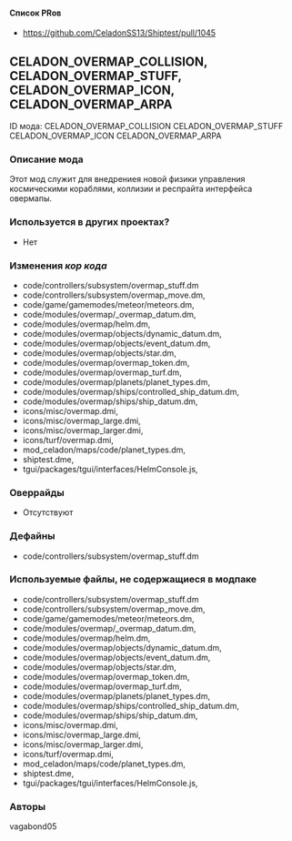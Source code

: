 
#### Список PRов

- https://github.com/CeladonSS13/Shiptest/pull/1045
<!--
  Ссылки на PRы, связанные с модом:
  - Создание
  - Большие изменения
-->

<!-- Название мода. Не важно на русском или на английском. -->
## CELADON_OVERMAP_COLLISION, CELADON_OVERMAP_STUFF, CELADON_OVERMAP_ICON, CELADON_OVERMAP_ARPA

ID мода: 
	CELADON_OVERMAP_COLLISION
	CELADON_OVERMAP_STUFF 
	CELADON_OVERMAP_ICON 
	CELADON_OVERMAP_ARPA
<!--
  Название модпака прописными буквами, СОЕДИНЁННЫМИ_ПОДЧЁРКИВАНИЕМ,
  которое ты будешь использовать для обозначения файлов.
  При запуске скрипта выставляется автоматически.
  Приставка CELADON гарантирует уникальность 
  модпака. Этот ID будет использоваться для обозначения
  изменений в кор коде, если того потребуется.
-->

### Описание мода

Этот мод служит для внедрениея новой физики управления космическими кораблями, коллизии и респрайта интерфейса овермапы.
<!--
  Что он делает, что добавляет: что, куда, зачем и почему - всё здесь.
  А также любая полезная информация.
-->

### Используется в других проектах?
- Нет
<!--
  ВНИМАНИЕ!
  Заполняется другими авторами, кто использует этот модпак или
  его часть в других модпаках! Для Автора модпака внимательно
  отслеживать данный пункт при изменении своего кода!
  Пример заполнения: `Используется часть кода для модпака EXAMP_EXAM`
-->

### Изменения *кор кода*

- code/controllers/subsystem/overmap_stuff.dm
- code/controllers/subsystem/overmap_move.dm, 
- code/game/gamemodes/meteor/meteors.dm, 
- code/modules/overmap/_overmap_datum.dm, 
- code/modules/overmap/helm.dm, 
- code/modules/overmap/objects/dynamic_datum.dm, 
- code/modules/overmap/objects/event_datum.dm, 
- code/modules/overmap/objects/star.dm, 
- code/modules/overmap/overmap_token.dm, 
- code/modules/overmap/overmap_turf.dm, 
- code/modules/overmap/planets/planet_types.dm, 
- code/modules/overmap/ships/controlled_ship_datum.dm, 
- code/modules/overmap/ships/ship_datum.dm, 
- icons/misc/overmap.dmi, 
- icons/misc/overmap_large.dmi, 
- icons/misc/overmap_larger.dmi, 
- icons/turf/overmap.dmi, 
- mod_celadon/maps/code/planet_types.dm, 
- shiptest.dme, 
- tgui/packages/tgui/interfaces/HelmConsole.js, 
<!--
  Если вы редактировали какие-либо процедуры или переменные в кор коде,
  они должны быть указаны здесь.
  Нужно указать и файл, и процедуры/переменные.

  Изменений нет - напиши "Отсутствуют"
  Примеры: `code/modules/mob/living.dm`: `proc/overriden_proc`, `var/overriden_var`
-->

### Оверрайды

- Отсутствуют
<!--
  Если ты добавлял новый модульный оверрайд, его нужно указать здесь.
  Здесь указываются оверрайды в твоём моде и папке `_master_files`

  Изменений нет - напиши "Отсутствуют"
  Примеры: 
  - `mods/_master_files/sound/my_cool_sound.ogg`
  - `mods/_master_files/code/my_modular_override.dm`: `proc/overriden_proc`, `var/overriden_var`
-->

### Дефайны

- code/controllers/subsystem/overmap_stuff.dm
<!--
  Если требовалось добавить какие-либо дефайны, укажи файлы,
  в которые ты их добавил, а также перечисли имена.
  И то же самое, если ты используешь дефайны, определённые другим модом.

  Не используешь - напиши "Отсутствуют"
  Примеры: `code/__defines/~mod_celadon/example.dm`: `EXAMPLE_SPEED_MULTIPLIER`, `EXAMPLE_SPEED_BASE`
-->

### Используемые файлы, не содержащиеся в модпаке

- code/controllers/subsystem/overmap_stuff.dm
- code/controllers/subsystem/overmap_move.dm, 
- code/game/gamemodes/meteor/meteors.dm, 
- code/modules/overmap/_overmap_datum.dm, 
- code/modules/overmap/helm.dm, 
- code/modules/overmap/objects/dynamic_datum.dm, 
- code/modules/overmap/objects/event_datum.dm, 
- code/modules/overmap/objects/star.dm, 
- code/modules/overmap/overmap_token.dm, 
- code/modules/overmap/overmap_turf.dm, 
- code/modules/overmap/planets/planet_types.dm, 
- code/modules/overmap/ships/controlled_ship_datum.dm, 
- code/modules/overmap/ships/ship_datum.dm, 
- icons/misc/overmap.dmi, 
- icons/misc/overmap_large.dmi, 
- icons/misc/overmap_larger.dmi, 
- icons/turf/overmap.dmi, 
- mod_celadon/maps/code/planet_types.dm, 
- shiptest.dme, 
- tgui/packages/tgui/interfaces/HelmConsole.js, 
<!--
  Будь то немодульный файл или модульный файл, который не содержится в папке,
  принадлежащей этому конкретному моду, он должен быть упомянут здесь.
  Хорошими примерами являются иконки или звуки, которые используются одновременно
  несколькими модулями, или что-либо подобное.
  Примеры: `mods/_master_files/icons/obj/alien.dmi`
-->

### Авторы

vagabond05
<!--
  Здесь находится твой никнейм
  Если работал совместно - никнеймы тех, кто помогал.
  В случае порта чего-либо должна быть ссылка на источник.
-->
